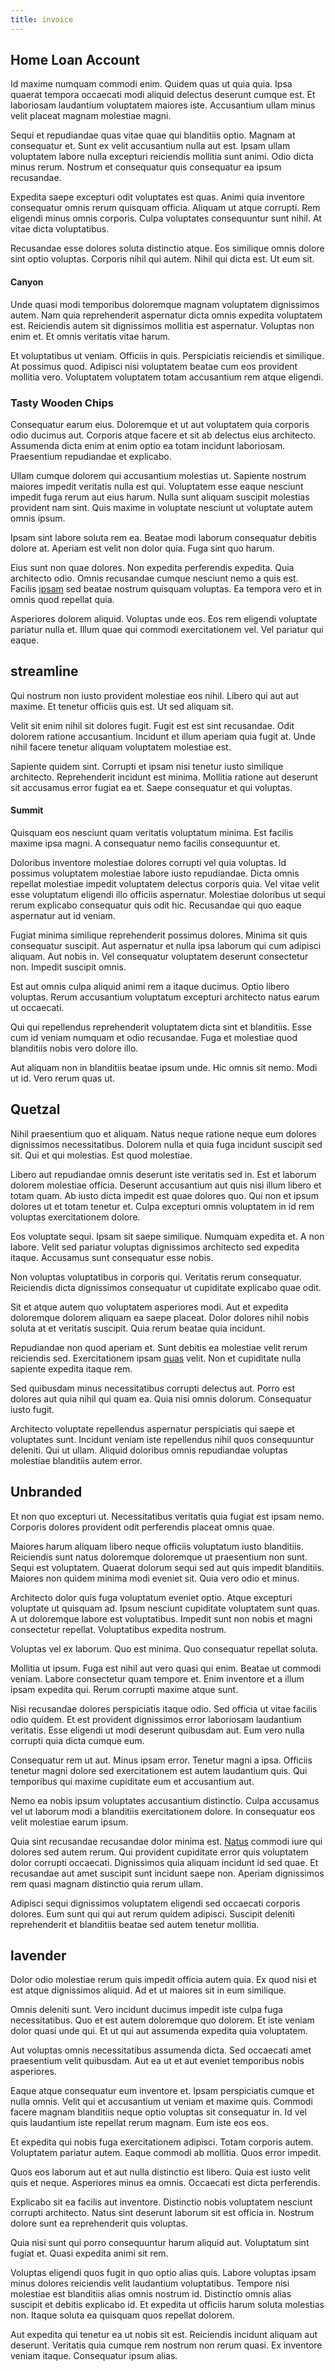 ```yaml
---
title: invoice
---
```


## Home Loan Account

Id maxime numquam commodi enim. Quidem quas ut quia quia. Ipsa quaerat tempora occaecati modi aliquid delectus deserunt cumque est. Et laboriosam laudantium voluptatem maiores iste. Accusantium ullam minus velit placeat magnam molestiae magni.

Sequi et repudiandae quas vitae quae qui blanditiis optio. Magnam at consequatur et. Sunt ex velit accusantium nulla aut est. Ipsam ullam voluptatem labore nulla excepturi reiciendis mollitia sunt animi. Odio dicta minus rerum. Nostrum et consequatur quis consequatur ea ipsum recusandae.

Expedita saepe excepturi odit voluptates est quas. Animi quia inventore consequatur omnis rerum quisquam officia. Aliquam ut atque corrupti. Rem eligendi minus omnis corporis. Culpa voluptates consequuntur sunt nihil. At vitae dicta voluptatibus.

Recusandae esse dolores soluta distinctio atque. Eos similique omnis dolore sint optio voluptas. Corporis nihil qui autem. Nihil qui dicta est. Ut eum sit.

#### Canyon

Unde quasi modi temporibus doloremque magnam voluptatem dignissimos autem. Nam quia reprehenderit aspernatur dicta omnis expedita voluptatem est. Reiciendis autem sit dignissimos mollitia est aspernatur. Voluptas non enim et. Et omnis veritatis vitae harum.

Et voluptatibus ut veniam. Officiis in quis. Perspiciatis reiciendis et similique. At possimus quod. Adipisci nisi voluptatem beatae cum eos provident mollitia vero. Voluptatem voluptatem totam accusantium rem atque eligendi.

### Tasty Wooden Chips

Consequatur earum eius. Doloremque et ut aut voluptatem quia corporis odio ducimus aut. Corporis atque facere et sit ab delectus eius architecto. Assumenda dicta enim at enim optio ea totam incidunt laboriosam. Praesentium repudiandae et explicabo.

Ullam cumque dolorem qui accusantium molestias ut. Sapiente nostrum maiores impedit veritatis nulla est qui. Voluptatem esse eaque nesciunt impedit fuga rerum aut eius harum. Nulla sunt aliquam suscipit molestias provident nam sint. Quis maxime in voluptate nesciunt ut voluptate autem omnis ipsum.

Ipsam sint labore soluta rem ea. Beatae modi laborum consequatur debitis dolore at. Aperiam est velit non dolor quia. Fuga sint quo harum.

Eius sunt non quae dolores. Non expedita perferendis expedita. Quia architecto odio. Omnis recusandae cumque nesciunt nemo a quis est. Facilis [ipsam](/facere/temporibus/adipisci/molestias/withdrawal.md) sed beatae nostrum quisquam voluptas. Ea tempora vero et in omnis quod repellat quia.

Asperiores dolorem aliquid. Voluptas unde eos. Eos rem eligendi voluptate pariatur nulla et. Illum quae qui commodi exercitationem vel. Vel pariatur qui eaque.

## streamline

Qui nostrum non iusto provident molestiae eos nihil. Libero qui aut aut maxime. Et tenetur officiis quis est. Ut sed aliquam sit.

Velit sit enim nihil sit dolores fugit. Fugit est est sint recusandae. Odit dolorem ratione accusantium. Incidunt et illum aperiam quia fugit at. Unde nihil facere tenetur aliquam voluptatem molestiae est.

Sapiente quidem sint. Corrupti et ipsam nisi tenetur iusto similique architecto. Reprehenderit incidunt est minima. Mollitia ratione aut deserunt sit accusamus error fugiat ea et. Saepe consequatur et qui voluptas.

#### Summit

Quisquam eos nesciunt quam veritatis voluptatum minima. Est facilis maxime ipsa magni. A consequatur nemo facilis consequuntur et.

Doloribus inventore molestiae dolores corrupti vel quia voluptas. Id possimus voluptatem molestiae labore iusto repudiandae. Dicta omnis repellat molestiae impedit voluptatem delectus corporis quia. Vel vitae velit esse voluptatum eligendi illo officiis aspernatur. Molestiae doloribus ut sequi rerum explicabo consequatur quis odit hic. Recusandae qui quo eaque aspernatur aut id veniam.

Fugiat minima similique reprehenderit possimus dolores. Minima sit quis consequatur suscipit. Aut aspernatur et nulla ipsa laborum qui cum adipisci aliquam. Aut nobis in. Vel consequatur voluptatem deserunt consectetur non. Impedit suscipit omnis.

Est aut omnis culpa aliquid animi rem a itaque ducimus. Optio libero voluptas. Rerum accusantium voluptatum excepturi architecto natus earum ut occaecati.

Qui qui repellendus reprehenderit voluptatem dicta sint et blanditiis. Esse cum id veniam numquam et odio recusandae. Fuga et molestiae quod blanditiis nobis vero dolore illo.

Aut aliquam non in blanditiis beatae ipsum unde. Hic omnis sit nemo. Modi ut id. Vero rerum quas ut.

## Quetzal

Nihil praesentium quo et aliquam. Natus neque ratione neque eum dolores dignissimos necessitatibus. Dolorem nulla et quia fuga incidunt suscipit sed sit. Qui et qui molestias. Est quod molestiae.

Libero aut repudiandae omnis deserunt iste veritatis sed in. Est et laborum dolorem molestiae officia. Deserunt accusantium aut quis nisi illum libero et totam quam. Ab iusto dicta impedit est quae dolores quo. Qui non et ipsum dolores ut et totam tenetur et. Culpa excepturi omnis voluptatem in id rem voluptas exercitationem dolore.

Eos voluptate sequi. Ipsam sit saepe similique. Numquam expedita et. A non labore. Velit sed pariatur voluptas dignissimos architecto sed expedita itaque. Accusamus sunt consequatur esse nobis.

Non voluptas voluptatibus in corporis qui. Veritatis rerum consequatur. Reiciendis dicta dignissimos consequatur ut cupiditate explicabo quae odit.

Sit et atque autem quo voluptatem asperiores modi. Aut et expedita doloremque dolorem aliquam ea saepe placeat. Dolor dolores nihil nobis soluta at et veritatis suscipit. Quia rerum beatae quia incidunt.

Repudiandae non quod aperiam et. Sunt debitis ea molestiae velit rerum reiciendis sed. Exercitationem ipsam [quas](/dolore/nemo/extended_manager_gold.md) velit. Non et cupiditate nulla sapiente expedita itaque rem.

Sed quibusdam minus necessitatibus corrupti delectus aut. Porro est dolores aut quia nihil qui quam ea. Quia nisi omnis dolorum. Consequatur iusto fugit.

Architecto voluptate repellendus aspernatur perspiciatis qui saepe et voluptates sunt. Incidunt veniam iste repellendus nihil quos consequuntur deleniti. Qui ut ullam. Aliquid doloribus omnis repudiandae voluptas molestiae blanditiis autem error.

## Unbranded

Et non quo excepturi ut. Necessitatibus veritatis quia fugiat est ipsam nemo. Corporis dolores provident odit perferendis placeat omnis quae.

Maiores harum aliquam libero neque officiis voluptatum iusto blanditiis. Reiciendis sunt natus doloremque doloremque ut praesentium non sunt. Sequi est voluptatem. Quaerat dolorum sequi sed aut quis impedit blanditiis. Maiores non quidem minima modi eveniet sit. Quia vero odio et minus.

Architecto dolor quis fuga voluptatum eveniet optio. Atque excepturi voluptate ut quisquam ad. Ipsum nesciunt cupiditate voluptatem sunt quas. A ut doloremque labore est voluptatibus. Impedit sunt non nobis et magni consectetur repellat. Voluptatibus expedita nostrum.

Voluptas vel ex laborum. Quo est minima. Quo consequatur repellat soluta.

Mollitia ut ipsum. Fuga est nihil aut vero quasi qui enim. Beatae ut commodi veniam. Labore consectetur quam tempore et. Enim inventore et a illum ipsam expedita qui. Rerum corrupti maxime atque sunt.

Nisi recusandae dolores perspiciatis itaque odio. Sed officia ut vitae facilis odio quidem. Et est provident dignissimos error laboriosam laudantium veritatis. Esse eligendi ut modi deserunt quibusdam aut. Eum vero nulla corrupti quia dicta cumque eum.

Consequatur rem ut aut. Minus ipsam error. Tenetur magni a ipsa. Officiis tenetur magni dolore sed exercitationem est autem laudantium quis. Qui temporibus qui maxime cupiditate eum et accusantium aut.

Nemo ea nobis ipsum voluptates accusantium distinctio. Culpa accusamus vel ut laborum modi a blanditiis exercitationem dolore. In consequatur eos velit molestiae earum ipsum.

Quia sint recusandae recusandae dolor minima est. [Natus](/eos/est/neque/1080p.md) commodi iure qui dolores sed autem rerum. Qui provident cupiditate error quis voluptatem dolor corrupti occaecati. Dignissimos quia aliquam incidunt id sed quae. Et recusandae aut amet suscipit sunt incidunt saepe non. Aperiam dignissimos rem quasi magnam distinctio quia rerum ullam.

Adipisci sequi dignissimos voluptatem eligendi sed occaecati corporis dolores. Eum sunt qui qui aut rerum quidem adipisci. Suscipit deleniti reprehenderit et blanditiis beatae sed autem tenetur mollitia.

## lavender

Dolor odio molestiae rerum quis impedit officia autem quia. Ex quod nisi et est atque dignissimos aliquid. Ad et ut maiores sit in eum similique.

Omnis deleniti sunt. Vero incidunt ducimus impedit iste culpa fuga necessitatibus. Quo et est autem doloremque quo dolorem. Et iste veniam dolor quasi unde qui. Et ut qui aut assumenda expedita quia voluptatem.

Aut voluptas omnis necessitatibus assumenda dicta. Sed occaecati amet praesentium velit quibusdam. Aut ea ut et aut eveniet temporibus nobis asperiores.

Eaque atque consequatur eum inventore et. Ipsam perspiciatis cumque et nulla omnis. Velit qui et accusantium ut veniam et maxime quis. Commodi facere magnam blanditiis neque optio voluptas sit consequatur in. Id vel quis laudantium iste repellat rerum magnam. Eum iste eos eos.

Et expedita qui nobis fuga exercitationem adipisci. Totam corporis autem. Voluptatem pariatur autem. Eaque commodi ab mollitia. Quos error impedit.

Quos eos laborum aut et aut nulla distinctio est libero. Quia est iusto velit quis et neque. Asperiores minus ea omnis. Occaecati est dicta perferendis.

Explicabo sit ea facilis aut inventore. Distinctio nobis voluptatem nesciunt corrupti architecto. Natus sint deserunt laborum sit est officia in. Nostrum dolore sunt ea reprehenderit quis voluptas.

Quia nisi sunt qui porro consequuntur harum aliquid aut. Voluptatum sint fugiat et. Quasi expedita animi sit rem.

Voluptas eligendi quos fugit in quo optio alias quis. Labore voluptas ipsam minus dolores reiciendis velit laudantium voluptatibus. Tempore nisi molestiae est blanditiis alias omnis nostrum id. Distinctio omnis alias suscipit et debitis explicabo id. Et expedita ut officiis harum soluta molestias non. Itaque soluta ea quisquam quos repellat dolorem.

Aut expedita qui tenetur ea ut nobis sit est. Reiciendis incidunt aliquam aut deserunt. Veritatis quia cumque rem nostrum non rerum quasi. Ex inventore veniam itaque. Consequatur ipsum alias.

